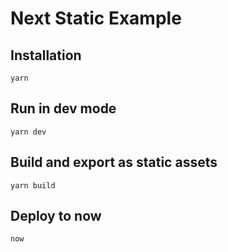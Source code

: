 # Next Static Example

## Installation

`yarn`

## Run in dev mode

`yarn dev`

## Build and export as static assets

`yarn build`

## Deploy to now

`now`
